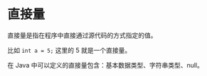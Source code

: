 # 直接量

直接量是指在程序中直接通过源代码的方式指定的值。

比如 `int a = 5;` 这里的 5 就是一个直接量。

在 Java 中可以定义的直接量包含：基本数据类型、字符串类型、null。

